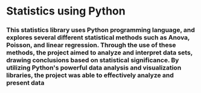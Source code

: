 # Statistics using Python

### This statistics library uses Python programming language, and explores several different statistical methods such as Anova, Poisson, and linear regression. Through the use of these methods, the project aimed to analyze and interpret data sets, drawing conclusions based on statistical significance. By utilizing Python's powerful data analysis and visualization libraries, the project was able to effectively analyze and present data
